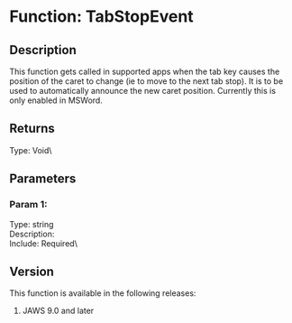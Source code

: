 # Function: TabStopEvent

## Description

This function gets called in supported apps when the tab key causes the
position of the caret to change (ie to move to the next tab stop). It is
to be used to automatically announce the new caret position. Currently
this is only enabled in MSWord.

## Returns

Type: Void\

## Parameters

### Param 1:

Type: string\
Description:\
Include: Required\

## Version

This function is available in the following releases:

1.  JAWS 9.0 and later
